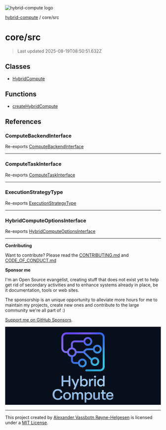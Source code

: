 <div><img alt="hybrid-compute logo" src="https://raw.githubusercontent.com/phun-ky/hybrid-compute/main/public/logo-hybrid-compute-horizontal-colored-package.svg?raw=true" style="max-height:32px;"/></div>

[hybrid-compute](../../README.md) / core/src

# core/src

> Last updated 2025-08-19T08:50:51.632Z

## Classes

- [HybridCompute](classes/HybridCompute.md)

## Functions

- [createHybridCompute](functions/createHybridCompute.md)

## References

### ComputeBackendInterface

Re-exports
[ComputeBackendInterface](types/interfaces/ComputeBackendInterface.md)

---

### ComputeTaskInterface

Re-exports [ComputeTaskInterface](types/interfaces/ComputeTaskInterface.md)

---

### ExecutionStrategyType

Re-exports [ExecutionStrategyType](types/type-aliases/ExecutionStrategyType.md)

---

### HybridComputeOptionsInterface

Re-exports
[HybridComputeOptionsInterface](types/interfaces/HybridComputeOptionsInterface.md)

---

**Contributing**

Want to contribute? Please read the
[CONTRIBUTING.md](https://github.com/phun-ky/hybrid-compute/blob/main/CONTRIBUTING.md)
and
[CODE_OF_CONDUCT.md](https://github.com/phun-ky/hybrid-compute/blob/main/CODE_OF_CONDUCT.md)

**Sponsor me**

I'm an Open Source evangelist, creating stuff that does not exist yet to help
get rid of secondary activities and to enhance systems already in place, be it
documentation, tools or web sites.

The sponsorship is an unique opportunity to alleviate more hours for me to
maintain my projects, create new ones and contribute to the large community
we're all part of :)

[Support me on GitHub Sponsors](https://github.com/sponsors/phun-ky).

![@hybrid-compute banner with logo and text](https://github.com/phun-ky/hybrid-compute/blob/main/public/logo-banner.png?raw=true)

---

This project created by [Alexander Vassbotn Røyne-Helgesen](http://phun-ky.net)
is licensed under a [MIT License](https://choosealicense.com/licenses/mit/).
